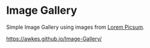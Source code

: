 # Image Gallery

Simple Image Gallery using images from [Lorem Picsum](https://picsum.photos).

https://awkes.github.io/Image-Gallery/

